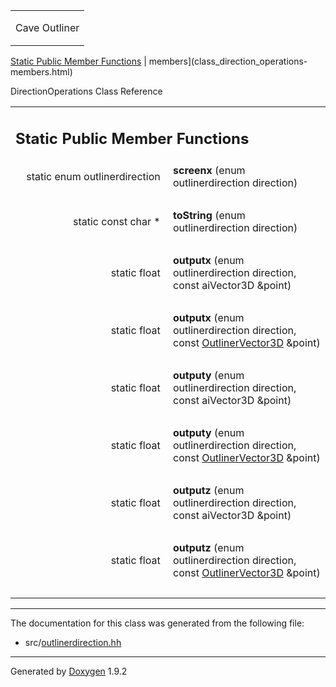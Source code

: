 <table data-cellspacing="0" data-cellpadding="0">
<colgroup>
<col style="width: 100%" />
</colgroup>
<tbody>
<tr class="odd" style="height: 56px;">
<td id="projectalign" style="padding-left: 0.5em"><div id="projectname">
Cave Outliner
</div></td>
</tr>
</tbody>
</table>

[Static Public Member Functions](#pub-static-methods) | 
members](class_direction_operations-members.html)

DirectionOperations Class Reference

<table class="memberdecls">
<colgroup>
<col style="width: 50%" />
<col style="width: 50%" />
</colgroup>
<tbody>
<tr class="odd heading">
<td colspan="2"><h2 id="static-public-member-functions" class="groupheader"><span id="pub-static-methods"></span> Static Public Member Functions</h2></td>
</tr>
<tr class="even memitem:af712db6b5018f8b47b791b33d3a84029">
<td style="text-align: right;" class="memItemLeft" data-valign="top"><span id="af712db6b5018f8b47b791b33d3a84029"></span> static enum outlinerdirection </td>
<td class="memItemRight" data-valign="bottom"><strong>screenx</strong> (enum outlinerdirection direction)</td>
</tr>
<tr class="odd separator:af712db6b5018f8b47b791b33d3a84029">
<td colspan="2" class="memSeparator"> </td>
</tr>
<tr class="even memitem:aac18303d7d37a788c5dc828556daad01">
<td style="text-align: right;" class="memItemLeft" data-valign="top"><span id="aac18303d7d37a788c5dc828556daad01"></span> static const char * </td>
<td class="memItemRight" data-valign="bottom"><strong>toString</strong> (enum outlinerdirection direction)</td>
</tr>
<tr class="odd separator:aac18303d7d37a788c5dc828556daad01">
<td colspan="2" class="memSeparator"> </td>
</tr>
<tr class="even memitem:ab397bffcda76e2e1065cb3991f76615e">
<td style="text-align: right;" class="memItemLeft" data-valign="top"><span id="ab397bffcda76e2e1065cb3991f76615e"></span> static float </td>
<td class="memItemRight" data-valign="bottom"><strong>outputx</strong> (enum outlinerdirection direction, const aiVector3D &amp;point)</td>
</tr>
<tr class="odd separator:ab397bffcda76e2e1065cb3991f76615e">
<td colspan="2" class="memSeparator"> </td>
</tr>
<tr class="even memitem:a4d410dd5d7c9596ed819c5612205374d">
<td style="text-align: right;" class="memItemLeft" data-valign="top"><span id="a4d410dd5d7c9596ed819c5612205374d"></span> static float </td>
<td class="memItemRight" data-valign="bottom"><strong>outputx</strong> (enum outlinerdirection direction, const <a href="class_outliner_vector3_d.html" class="el">OutlinerVector3D</a> &amp;point)</td>
</tr>
<tr class="odd separator:a4d410dd5d7c9596ed819c5612205374d">
<td colspan="2" class="memSeparator"> </td>
</tr>
<tr class="even memitem:af4e1453ee4d9ac5a599e766d4d507ecb">
<td style="text-align: right;" class="memItemLeft" data-valign="top"><span id="af4e1453ee4d9ac5a599e766d4d507ecb"></span> static float </td>
<td class="memItemRight" data-valign="bottom"><strong>outputy</strong> (enum outlinerdirection direction, const aiVector3D &amp;point)</td>
</tr>
<tr class="odd separator:af4e1453ee4d9ac5a599e766d4d507ecb">
<td colspan="2" class="memSeparator"> </td>
</tr>
<tr class="even memitem:add567f55af8f0e90cffa38ed12ab5e0b">
<td style="text-align: right;" class="memItemLeft" data-valign="top"><span id="add567f55af8f0e90cffa38ed12ab5e0b"></span> static float </td>
<td class="memItemRight" data-valign="bottom"><strong>outputy</strong> (enum outlinerdirection direction, const <a href="class_outliner_vector3_d.html" class="el">OutlinerVector3D</a> &amp;point)</td>
</tr>
<tr class="odd separator:add567f55af8f0e90cffa38ed12ab5e0b">
<td colspan="2" class="memSeparator"> </td>
</tr>
<tr class="even memitem:a5277f4979057ccfd7f7ea29da47a1ba6">
<td style="text-align: right;" class="memItemLeft" data-valign="top"><span id="a5277f4979057ccfd7f7ea29da47a1ba6"></span> static float </td>
<td class="memItemRight" data-valign="bottom"><strong>outputz</strong> (enum outlinerdirection direction, const aiVector3D &amp;point)</td>
</tr>
<tr class="odd separator:a5277f4979057ccfd7f7ea29da47a1ba6">
<td colspan="2" class="memSeparator"> </td>
</tr>
<tr class="even memitem:a2b1ee46be275e6e1bee374fd0acd13c4">
<td style="text-align: right;" class="memItemLeft" data-valign="top"><span id="a2b1ee46be275e6e1bee374fd0acd13c4"></span> static float </td>
<td class="memItemRight" data-valign="bottom"><strong>outputz</strong> (enum outlinerdirection direction, const <a href="class_outliner_vector3_d.html" class="el">OutlinerVector3D</a> &amp;point)</td>
</tr>
<tr class="odd separator:a2b1ee46be275e6e1bee374fd0acd13c4">
<td colspan="2" class="memSeparator"> </td>
</tr>
</tbody>
</table>

------------------------------------------------------------------------

The documentation for this class was generated from the following file:

-   src/<a href="outlinerdirection_8hh_source.html" class="el">outlinerdirection.hh</a>

------------------------------------------------------------------------

<span class="small">Generated
by [Doxygen](https://www.doxygen.org/index.html)
1.9.2</span>
